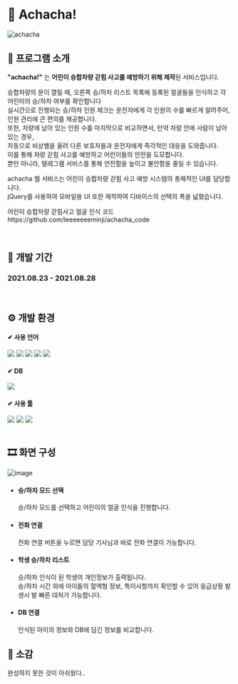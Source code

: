 # 🚌 Achacha!
![achacha](https://github.com/leeeeeeeminji/achacha_web/assets/87288893/17929b62-3df1-4bc6-a1b3-05cd46be3f13)
<br>

##  📘 프로그램 소개
<p>
<b>"achacha!"</b> 는 <b>어린이 승합차량 갇힘 사고를 예방하기 위해 제작</b>된 서비스입니다. 
</p>
<p>
승합차량의 문이 열릴 때, 오른쪽 승/하차 리스트 목록에 등록된 얼굴들을 인식하고 각 어린이의 승/하차 여부를 확인합니다 <br>
실시간으로 진행되는 승/하차 인원 체크는 운전자에게 각 인원의 수를 빠르게 알려주어, 인원 관리에 큰 편의를 제공합니다. <br>
또한, 차량에 남아 있는 인원 수를 마지막으로 비교하면서, 만약 차량 안에 사람이 남아 있는 경우, <br>
자동으로 비상벨을 울려 다른 보호자들과 운전자에게 즉각적인 대응을 도와줍니다. <br>
이를 통해 차량 갇힘 사고를 예방하고 어린이들의 안전을 도모합니다. <br>
뿐만 아니라, 텔레그램 서비스를 통해 안전함을 높이고 불안함을 줄일 수 있습니다. 
</p>

<p>
  achacha 웹 서비스는 어린이 승합차량 갇힘 사고 예방 시스템의 총체적인 UI를 담당합니다. <br>
  jQuery를 사용하여 모바일용 UI 또한 제작하여 디바이스의 선택의 폭을 넓혔습니다. 
</p>

<p>
  어린이 승합차량 갇힘사고 얼굴 인식 코드
  https://github.com/leeeeeeeminji/achacha_code
</p>
<br>

## 📅 개발 기간
### 2021.08.23 - 2021.08.28

<br>

## ⚙ 개발 환경
#### ✔ 사용 언어
<div>
  <img src="https://img.shields.io/badge/HTML5-E34F26?style=flat&logo=HTML5&logoColor=white" />
  <img src="https://img.shields.io/badge/CSS3-1572B6?style=flat&logo=CSS3&logoColor=white" />
  <img src="https://img.shields.io/badge/JavaScript-F7DF1E?style=flat&logo=JavaScript&logoColor=white" />
  <img src="https://img.shields.io/badge/jQuery-0769AD?style=flat&logo=jQuery&logoColor=white" />
  <img src="https://img.shields.io/badge/PHP-777BB4?style=flat&logo=PHP&logoColor=white"/>
</div>

#### ✔ DB
  <img src="https://img.shields.io/badge/MySQL-4479A1?style=flat&logo=MySQL&logoColor=white"/>

#### ✔ 사용 툴
<div>
  <img src="https://img.shields.io/badge/Notepad++-90E59A?style=flat&logo=Notepad++&logoColor=white"/>
  <img src="https://img.shields.io/badge/Apache-D22128?style=flat&logo=Apache&logoColor=white"/>
  <img src="https://img.shields.io/badge/SQLyog-2A5D82?style=flat&logo=SQLyog&logoColor=white"/>
</div>

<br>

## 🎞 화면 구성
![image](https://github.com/leeeeeeeminji/achacha_web/assets/87288893/615fe5a8-3047-496b-a9fd-79b47dfb8485)
- #### 승/하차 모드 선택
  <p>승/하차 모드를 선택하고 어린이의 얼굴 인식을 진행합니다.</p>
- #### 전화 연결
  <p>전화 연결 버튼을 누르면 담당 기사님과 바로 전화 연결이 가능합니다. </p>
- #### 학생 승/하차 리스트
  <p>승/하차 인식이 된 학생의 개인정보가 출력됩니다. <br>
  승/하차 시간 외에 아이들의 혈액형 정보, 특이사항까지 확인할 수 있어 응급상황 발생시 발 빠른 대처가 가능합니다.</p>
- #### DB 연결
  <p>인식된 아이의 정보와 DB에 담긴 정보를 비교합니다.</p>

## 💬 소감
완성하지 못한 것이 아쉬웠다..
